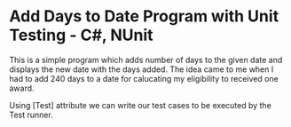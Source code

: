 # Add Days to Date Program with Unit Testing - C#, NUnit

This is a simple program which adds number of days to the given date and displays the new date with the days added. 
The idea came to me when I had to add 240 days to a date for calucating my eligibility to received one award.

Using [Test] attribute we can write our test cases to be executed by the Test runner.
